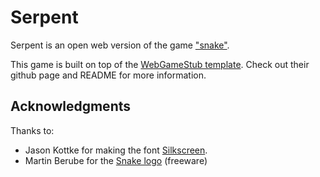 # Serpent

Serpent is an open web version of the game ["snake"](http://en.wikipedia.org/wiki/Snake_%28video_game%29).

This game is built on top of the [WebGameStub template](https://github.com/mozilla/WebGameStub). Check out their github page and README for more information.


## Acknowledgments
Thanks to:

* Jason Kottke for making the font [Silkscreen](http://www.fontsquirrel.com/fonts/Silkscreen).
* Martin Berube for the [Snake logo](http://iconsmash.com/Icon/FreeIcon/5978/snake) (freeware)